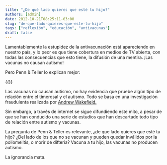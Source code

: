 ```yaml
---
title: "¿De qué lado quieres que esté tu hijo?"
authors: [admin]
date: 2012-10-21T08:25:11-03:00
slug: "de-que-lado-quieres-que-este-tu-hijo"
tags: ["reflexión", "educación", "antivacunas"]
draft: false
---
```

Lamentablemente la estupidez de la antivacunación está apareciendo en
nuestro país, y lo peor es que tiene cobertura en medios de TV abierta,
con todas las consecuencias que esto tiene, la difusión de una mentira.
¡Las vacunas no causan autismo!

Pero Penn & Teller lo explican mejor:

{{<youtube SH72ONzA9c8>}}

Las vacunas no causan autismo, no hay evidencia que pruebe algún tipo de
relación entre el timerosal y el autismo. Todo se basa en una
investigación fraudulenta realizada por [Andrew
Wakefield.](http://en.wikipedia.org/wiki/Andrew_Wakefield)

Sin embargo, a través de internet se sigue difundiendo este mito, a
pesar de que se han conducido una serie de estudios que han descartado
todo tipo de relación entre autismo y vacunas.

La pregunta de Penn & Teller es relevante, ¿de que lado quieres que esté
tu hijo? ¿Del lado de los que no se vacunan y pueden quedar inválidos
por la poliomelitis, o morir de difteria? Vacuna a tu hijo, las vacunas
no producen autismo.

La ignorancia mata.
